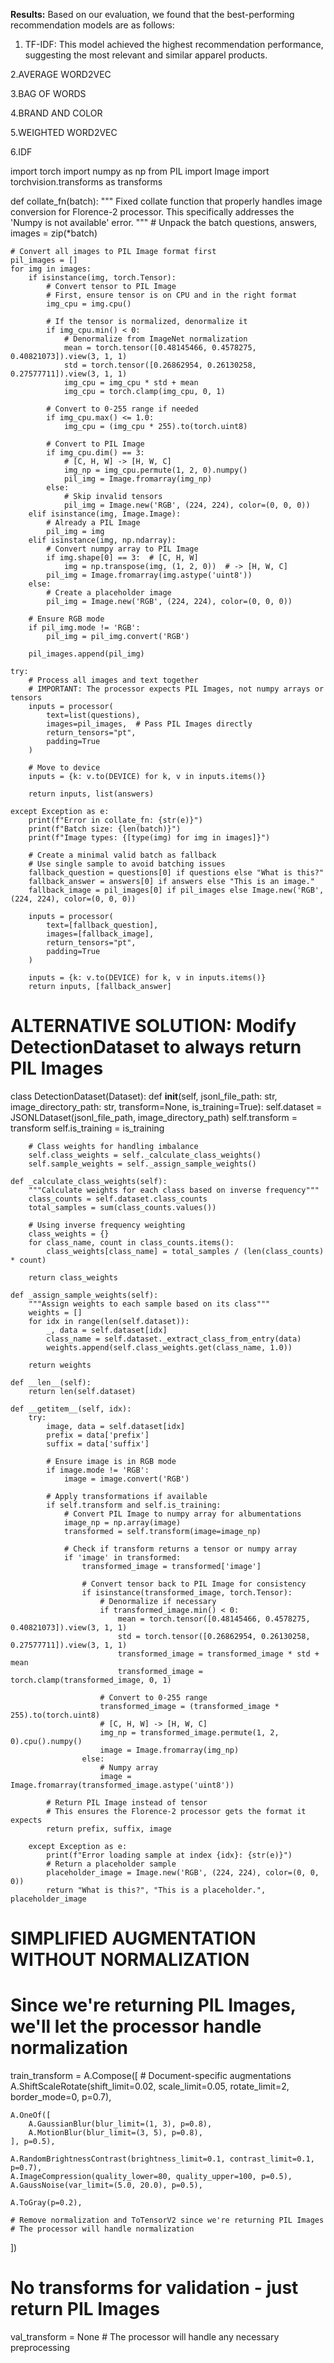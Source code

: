 
**Results:**
Based on our evaluation, we found that the best-performing recommendation models are as follows:

1. TF-IDF: This model achieved the highest recommendation performance, suggesting the most relevant and similar apparel products.

2.AVERAGE WORD2VEC

3.BAG OF WORDS

4.BRAND AND COLOR

5.WEIGHTED WORD2VEC

6.IDF



import torch
import numpy as np
from PIL import Image
import torchvision.transforms as transforms

def collate_fn(batch):
    """
    Fixed collate function that properly handles image conversion for Florence-2 processor.
    This specifically addresses the 'Numpy is not available' error.
    """
    # Unpack the batch
    questions, answers, images = zip(*batch)
    
    # Convert all images to PIL Image format first
    pil_images = []
    for img in images:
        if isinstance(img, torch.Tensor):
            # Convert tensor to PIL Image
            # First, ensure tensor is on CPU and in the right format
            img_cpu = img.cpu()
            
            # If the tensor is normalized, denormalize it
            if img_cpu.min() < 0:
                # Denormalize from ImageNet normalization
                mean = torch.tensor([0.48145466, 0.4578275, 0.40821073]).view(3, 1, 1)
                std = torch.tensor([0.26862954, 0.26130258, 0.27577711]).view(3, 1, 1)
                img_cpu = img_cpu * std + mean
                img_cpu = torch.clamp(img_cpu, 0, 1)
            
            # Convert to 0-255 range if needed
            if img_cpu.max() <= 1.0:
                img_cpu = (img_cpu * 255).to(torch.uint8)
            
            # Convert to PIL Image
            if img_cpu.dim() == 3:
                # [C, H, W] -> [H, W, C]
                img_np = img_cpu.permute(1, 2, 0).numpy()
                pil_img = Image.fromarray(img_np)
            else:
                # Skip invalid tensors
                pil_img = Image.new('RGB', (224, 224), color=(0, 0, 0))
        elif isinstance(img, Image.Image):
            # Already a PIL Image
            pil_img = img
        elif isinstance(img, np.ndarray):
            # Convert numpy array to PIL Image
            if img.shape[0] == 3:  # [C, H, W]
                img = np.transpose(img, (1, 2, 0))  # -> [H, W, C]
            pil_img = Image.fromarray(img.astype('uint8'))
        else:
            # Create a placeholder image
            pil_img = Image.new('RGB', (224, 224), color=(0, 0, 0))
        
        # Ensure RGB mode
        if pil_img.mode != 'RGB':
            pil_img = pil_img.convert('RGB')
        
        pil_images.append(pil_img)
    
    try:
        # Process all images and text together
        # IMPORTANT: The processor expects PIL Images, not numpy arrays or tensors
        inputs = processor(
            text=list(questions),
            images=pil_images,  # Pass PIL Images directly
            return_tensors="pt",
            padding=True
        )
        
        # Move to device
        inputs = {k: v.to(DEVICE) for k, v in inputs.items()}
        
        return inputs, list(answers)
    
    except Exception as e:
        print(f"Error in collate_fn: {str(e)}")
        print(f"Batch size: {len(batch)}")
        print(f"Image types: {[type(img) for img in images]}")
        
        # Create a minimal valid batch as fallback
        # Use single sample to avoid batching issues
        fallback_question = questions[0] if questions else "What is this?"
        fallback_answer = answers[0] if answers else "This is an image."
        fallback_image = pil_images[0] if pil_images else Image.new('RGB', (224, 224), color=(0, 0, 0))
        
        inputs = processor(
            text=[fallback_question],
            images=[fallback_image],
            return_tensors="pt",
            padding=True
        )
        
        inputs = {k: v.to(DEVICE) for k, v in inputs.items()}
        return inputs, [fallback_answer]

# ALTERNATIVE SOLUTION: Modify DetectionDataset to always return PIL Images
class DetectionDataset(Dataset):
    def __init__(self, jsonl_file_path: str, image_directory_path: str, transform=None, is_training=True):
        self.dataset = JSONLDataset(jsonl_file_path, image_directory_path)
        self.transform = transform
        self.is_training = is_training
        
        # Class weights for handling imbalance
        self.class_weights = self._calculate_class_weights()
        self.sample_weights = self._assign_sample_weights()
    
    def _calculate_class_weights(self):
        """Calculate weights for each class based on inverse frequency"""
        class_counts = self.dataset.class_counts
        total_samples = sum(class_counts.values())
        
        # Using inverse frequency weighting
        class_weights = {}
        for class_name, count in class_counts.items():
            class_weights[class_name] = total_samples / (len(class_counts) * count)
        
        return class_weights
    
    def _assign_sample_weights(self):
        """Assign weights to each sample based on its class"""
        weights = []
        for idx in range(len(self.dataset)):
            _, data = self.dataset[idx]
            class_name = self.dataset._extract_class_from_entry(data)
            weights.append(self.class_weights.get(class_name, 1.0))
        
        return weights
    
    def __len__(self):
        return len(self.dataset)
    
    def __getitem__(self, idx):
        try:
            image, data = self.dataset[idx]
            prefix = data['prefix']
            suffix = data['suffix']
            
            # Ensure image is in RGB mode
            if image.mode != 'RGB':
                image = image.convert('RGB')
            
            # Apply transformations if available
            if self.transform and self.is_training:
                # Convert PIL Image to numpy array for albumentations
                image_np = np.array(image)
                transformed = self.transform(image=image_np)
                
                # Check if transform returns a tensor or numpy array
                if 'image' in transformed:
                    transformed_image = transformed['image']
                    
                    # Convert tensor back to PIL Image for consistency
                    if isinstance(transformed_image, torch.Tensor):
                        # Denormalize if necessary
                        if transformed_image.min() < 0:
                            mean = torch.tensor([0.48145466, 0.4578275, 0.40821073]).view(3, 1, 1)
                            std = torch.tensor([0.26862954, 0.26130258, 0.27577711]).view(3, 1, 1)
                            transformed_image = transformed_image * std + mean
                            transformed_image = torch.clamp(transformed_image, 0, 1)
                        
                        # Convert to 0-255 range
                        transformed_image = (transformed_image * 255).to(torch.uint8)
                        # [C, H, W] -> [H, W, C]
                        img_np = transformed_image.permute(1, 2, 0).cpu().numpy()
                        image = Image.fromarray(img_np)
                    else:
                        # Numpy array
                        image = Image.fromarray(transformed_image.astype('uint8'))
            
            # Return PIL Image instead of tensor
            # This ensures the Florence-2 processor gets the format it expects
            return prefix, suffix, image
            
        except Exception as e:
            print(f"Error loading sample at index {idx}: {str(e)}")
            # Return a placeholder sample
            placeholder_image = Image.new('RGB', (224, 224), color=(0, 0, 0))
            return "What is this?", "This is a placeholder.", placeholder_image

# SIMPLIFIED AUGMENTATION WITHOUT NORMALIZATION
# Since we're returning PIL Images, we'll let the processor handle normalization
train_transform = A.Compose([
    # Document-specific augmentations
    A.ShiftScaleRotate(shift_limit=0.02, scale_limit=0.05, rotate_limit=2, 
                       border_mode=0, p=0.7),
    
    A.OneOf([
        A.GaussianBlur(blur_limit=(1, 3), p=0.8),
        A.MotionBlur(blur_limit=(3, 5), p=0.8),
    ], p=0.5),
    
    A.RandomBrightnessContrast(brightness_limit=0.1, contrast_limit=0.1, p=0.7),
    A.ImageCompression(quality_lower=80, quality_upper=100, p=0.5),
    A.GaussNoise(var_limit=(5.0, 20.0), p=0.5),
    
    A.ToGray(p=0.2),
    
    # Remove normalization and ToTensorV2 since we're returning PIL Images
    # The processor will handle normalization
])

# No transforms for validation - just return PIL Images
val_transform = None  # The processor will handle any necessary preprocessing
